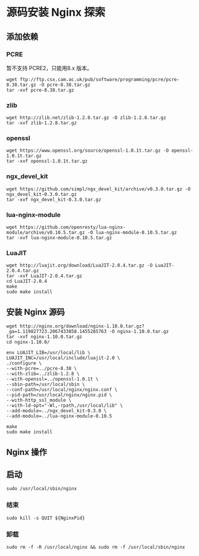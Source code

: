 # 源码安装 Nginx 探索



## 添加依赖

### PCRE

暂不支持 PCRE2，只能用8.x 版本。

```shell
wget ftp://ftp.csx.cam.ac.uk/pub/software/programming/pcre/pcre-8.38.tar.gz -O pcre-8.38.tar.gz
tar -xvf pcre-8.38.tar.gz
```

### zlib

```shell
wget http://zlib.net/zlib-1.2.8.tar.gz -O zlib-1.2.8.tar.gz
tar -xvf zlib-1.2.8.tar.gz
```

### openssl

```shell
wget https://www.openssl.org/source/openssl-1.0.1t.tar.gz -O openssl-1.0.1t.tar.gz
tar -xvf openssl-1.0.1t.tar.gz
```

### ngx_devel_kit

```shell
wget https://github.com/simpl/ngx_devel_kit/archive/v0.3.0.tar.gz -O ngx_devel_kit-0.3.0.tar.gz
tar -xvf ngx_devel_kit-0.3.0.tar.gz
```

### lua-nginx-module

```shell
wget https://github.com/openresty/lua-nginx-module/archive/v0.10.5.tar.gz -O lua-nginx-module-0.10.5.tar.gz
tar -xvf lua-nginx-module-0.10.5.tar.gz 
```

### LuaJIT

```shell
wget http://luajit.org/download/LuaJIT-2.0.4.tar.gz -O LuaJIT-2.0.4.tar.gz
tar -xvf LuaJIT-2.0.4.tar.gz
cd LuaJIT-2.0.4
make
sudo make install
```

## 安装 Nginx 源码

```shell
wget http://nginx.org/download/nginx-1.10.0.tar.gz?_ga=1.119827723.2067433858.1455285763 -O nginx-1.10.0.tar.gz
tar -xvf nginx-1.10.0.tar.gz
cd nginx-1.10.0/

env LUAJIT_LIB=/usr/local/lib \
LUAJIT_INC=/usr/local/include/luajit-2.0 \
./configure \
--with-pcre=../pcre-8.38 \
--with-zlib=../zlib-1.2.8 \
--with-openssl=../openssl-1.0.1t \
--sbin-path=/usr/local/sbin \
--conf-path=/usr/local/nginx/nginx.conf \
--pid-path=/usr/local/nginx/nginx.pid \
--with-http_ssl_module \
--with-ld-opt="-Wl,-rpath,/usr/local/lib" \
--add-module=../ngx_devel_kit-0.3.0 \
--add-module=../lua-nginx-module-0.10.5

make
sudo make install
```
## Nginx 操作

## 启动

```shell
sudo /usr/local/sbin/nginx
```

### 结束

```shell
sudo kill -s QUIT ${NginxPid}
```
### 卸载

```shell
sudo rm -f -R /usr/local/nginx && sudo rm -f /usr/local/sbin/nginx
```
